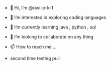 - 👋 Hi, I’m @ravi-p-k-1
- 👀 I’m interested in exploring coding languages
- 🌱 I’m currently learning java , python , sql
- 💞️ I’m looking to collaborate on any thing 
- 📫 How to reach me ...

- second time testing pull

<!---
trying git add command
--->
